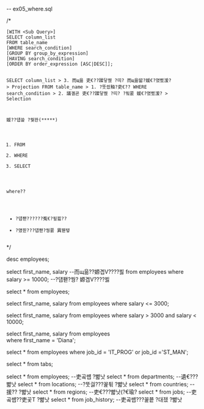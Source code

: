 <p>-- ex05_where.sql</p>
<p>/*</p>
<pre><code>[WITH &lt;Sub Query&gt;]
SELECT column_list
FROM table_name
[WHERE search_condition]
[GROUP BY group_by_expression]
[HAVING search_condition]
[ORDER BY order_expression [ASC|DESC]];

SELECT column_list &gt; 3. 而щ읆 吏€??蹂닿퀬 ?띠? 而щ읆留?媛€?몄삤湲? &gt; Projection
FROM table_name &gt; 1. ?뚯씠釉?吏€??
WHERE search_condition &gt; 2. 議곌굔 吏€??蹂닿퀬 ?띠? ?됰쭔 媛€?몄삤湲? &gt; Selection

媛??덉쓽 ?쒖꽌(*****)
1. FROM
2. WHERE
3. SELECT

where??
- ?덉퐫??????寃€?됲븳??
- ?먰븯???덉퐫?쒕쭔 異붿텧</code></pre><p>*/</p>
<p>desc employees;</p>
<p>select first_name, salary --而щ읆??嫄곕Ⅴ????븷
from employees
where salary &gt;= 10000; --?덉퐫?쒕? 嫄곕Ⅴ????븷</p>
<p>select * from employees;</p>
<p>select first_name, salary
    from employees
        where salary &lt;= 3000;</p>
<p>select first_name, salary
    from employees
        where salary &gt; 3000 and salary &lt; 10000;</p>
<p>select first_name, salary
    from employees<br />        where first_name = 'Diana';</p>
<p>select *
    from employees
        where job_id = 'IT_PROG' or job_id ='ST_MAN'; </p>
<p>select * from tabs;</p>
<p>select * from employees; --吏곸썝 ?뺣낫
select * from departments; --遺€???뺣낫
select * from locations; --?뚯궗???꾩튂 ?뺣낫
select * from countries; --援?? ?뺣낫
select * from regions; --吏€???뺣낫(?€瑜?
select * from jobs; --吏곸썝??吏곷Т ?뺣낫
select * from job_history; --吏곸썝???꾩쭅 ?대젰 ?뺣낫</p>